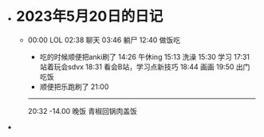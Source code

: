- # 2023年5月20日的日记
	- 00:00
	  LOL
	  02:38
	  聊天
	  03:46
	  躺尸
	  12:40
	  做饭吃
	  * 吃的时候顺便把anki刷了
	  14:26
	  午休ing
	  15:13 
	  洗澡
	  15:30
	  学习
	  17:31
	  站着玩会sdvx
	  18:31
	  看会B站，学习点新技巧
	  18:44
	  画画
	  19:50
	  出门吃饭
	  * 顺便把乐跑刷了
	  21:00
	  
	  ---
	  20:32
	  -14.00
	  晚饭
	  青椒回锅肉盖饭
-